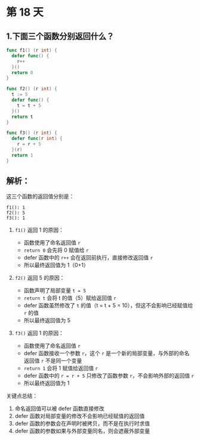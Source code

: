 # 第 18 天

## 1.下面三个函数分别返回什么？

```go
func f1() (r int) {
  defer func() {
    r++
  }()
  return 0
}

func f2() (r int) {
  t := 5
  defer func() {
    t = t + 5
  }()
  return t
}

func f3() (r int) {
  defer func(r int) {
    r = r + 5
  }(r)
  return 1
}
```


## 解析：

这三个函数的返回值分别是：
```
f1(): 1
f2(): 5
f3(): 1
```

1. `f1()` 返回 1 的原因：
   - 函数使用了命名返回值 `r`
   - `return 0` 会先将 0 赋值给 `r`
   - defer 函数中的 `r++` 会在返回前执行，直接修改返回值 `r`
   - 所以最终返回值为 1（0+1）

2. `f2()` 返回 5 的原因：
   - 函数声明了局部变量 `t = 5`
   - `return t` 会将 t 的值（5）赋给返回值 `r`
   - defer 函数虽然修改了 `t` 的值（t = t + 5 = 10），但这不会影响已经赋值给 `r` 的值
   - 所以最终返回值为 5

3. `f3()` 返回 1 的原因：
   - 函数使用了命名返回值 `r`
   - defer 函数接收一个参数 `r`，这个 `r` 是一个新的局部变量，与外部的命名返回值 `r` 不是同一个变量
   - `return 1` 会将 1 赋值给返回值 `r`
   - defer 函数中的 `r = r + 5` 只修改了函数参数 `r`，不会影响外部的返回值 `r`
   - 所以最终返回值为 1

关键点总结：
1. 命名返回值可以被 defer 函数直接修改
2. defer 函数对局部变量的修改不会影响已经赋值的返回值
3. defer 函数的参数会在声明时被拷贝，而不是在执行时求值
4. defer 函数的参数如果与外部变量同名，则会遮蔽外部变量